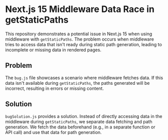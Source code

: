 # Next.js 15 Middleware Data Race in getStaticPaths

This repository demonstrates a potential issue in Next.js 15 when using middleware with `getStaticPaths`.  The problem occurs when middleware tries to access data that isn't ready during static path generation, leading to incomplete or missing data in rendered pages.

## Problem

The `bug.js` file showcases a scenario where middleware fetches data.  If this data isn't available during `getStaticPaths`, the paths generated will be incorrect, resulting in errors or missing content.

## Solution

`bugSolution.js` provides a solution.  Instead of directly accessing data in the middleware during `getStaticPaths`, we separate data fetching and path generation.  We fetch the data beforehand (e.g., in a separate function or API call) and use that data for path generation.